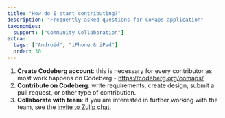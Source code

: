 ```yaml
---
title: "How do I start contributing?"
description: "Frequently asked questions for CoMaps application"
taxonomies:
  support: ["Community Collaboration"]
extra:
  tags: ["Android", "iPhone & iPad"]
  order: 30
---
```


1. **Create Codeberg account**: this is necessary for every contributor as most work happens on Codeberg - https://codeberg.org/comaps/
2. **Contribute on Codeberg**: write requirements, create design, submit a pull request, or other type of contribution.
3. **Collaborate with team**: if you are interested in further working with the team, see the [invite to Zulip chat](https://codeberg.org/comaps/Governance/src/branch/main/contribute.md).


